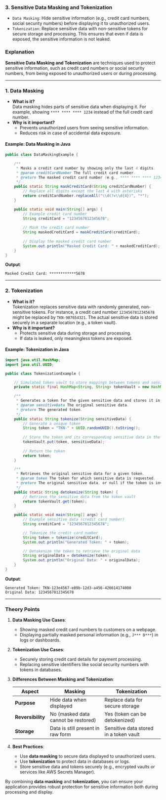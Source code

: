 ### 3. Sensitive Data Masking and Tokenization
   - `Data Masking`: Hide sensitive information (e.g., credit card numbers, social security numbers)
   before displaying it to unauthorized users.
   - `Tokenization`: Replace sensitive data with non-sensitive tokens for secure storage and
   processing. This ensures that even if data is exposed, the sensitive information is not leaked.

### Explanation

**Sensitive Data Masking and Tokenization** are techniques used to protect sensitive information, such as credit card numbers or social security numbers, from being exposed to unauthorized users or during processing.

---

### **1. Data Masking**
- **What is it?**  
  Data masking hides parts of sensitive data when displaying it. For example, showing `**** **** **** 1234` instead of the full credit card number.
- **Why is it important?**
    - Prevents unauthorized users from seeing sensitive information.
    - Reduces risk in case of accidental data exposure.

#### Example: Data Masking in Java
```java
public class DataMaskingExample {

    /**
     * Masks a credit card number by showing only the last 4 digits.
     * @param creditCardNumber The full credit card number.
     * @return The masked credit card number (e.g., **** **** **** 1234).
     */
    public static String maskCreditCard(String creditCardNumber) {
        // Replace all digits except the last 4 with asterisks
        return creditCardNumber.replaceAll("\\d(?=\\d{4})", "*");
    }

    public static void main(String[] args) {
        // Example credit card number
        String creditCard = "1234567812345678";
        
        // Mask the credit card number
        String maskedCreditCard = maskCreditCard(creditCard);
        
        // Display the masked credit card number
        System.out.println("Masked Credit Card: " + maskedCreditCard);
    }
}
```

**Output**:
```
Masked Credit Card: ************5678
```

---

### **2. Tokenization**
- **What is it?**  
  Tokenization replaces sensitive data with randomly generated, non-sensitive tokens. For instance, a credit card number `1234567812345678` might be replaced by `TKN-987654321`. The actual sensitive data is stored securely in a separate location (e.g., a token vault).
- **Why is it important?**
    - Protects sensitive data during storage and processing.
    - If data is leaked, only meaningless tokens are exposed.

#### Example: Tokenization in Java
```java
import java.util.HashMap;
import java.util.UUID;

public class TokenizationExample {

    // Simulated token vault to store mappings between tokens and sensitive data
    private static final HashMap<String, String> tokenVault = new HashMap<>();

    /**
     * Generates a token for the given sensitive data and stores it in the token vault.
     * @param sensitiveData The original sensitive data.
     * @return The generated token.
     */
    public static String tokenize(String sensitiveData) {
        // Generate a unique token
        String token = "TKN-" + UUID.randomUUID().toString();
        
        // Store the token and its corresponding sensitive data in the vault
        tokenVault.put(token, sensitiveData);
        
        // Return the token
        return token;
    }

    /**
     * Retrieves the original sensitive data for a given token.
     * @param token The token for which sensitive data is requested.
     * @return The original sensitive data, or null if the token is invalid.
     */
    public static String detokenize(String token) {
        // Retrieve the sensitive data from the token vault
        return tokenVault.get(token);
    }

    public static void main(String[] args) {
        // Example sensitive data (credit card number)
        String creditCard = "1234567812345678";

        // Tokenize the credit card number
        String token = tokenize(creditCard);
        System.out.println("Generated Token: " + token);

        // Detokenize the token to retrieve the original data
        String originalData = detokenize(token);
        System.out.println("Original Data: " + originalData);
    }
}
```

**Output**:
```
Generated Token: TKN-123e4567-e89b-12d3-a456-426614174000
Original Data: 1234567812345678
```

---

### **Theory Points**
1. **Data Masking Use Cases**:
    - Showing masked credit card numbers to customers on a webpage.
    - Displaying partially masked personal information (e.g., `J*** D***`) in logs or dashboards.

2. **Tokenization Use Cases**:
    - Securely storing credit card details for payment processing.
    - Replacing sensitive identifiers like social security numbers with tokens in databases.

3. **Differences Between Masking and Tokenization**:

   | **Aspect**        | **Masking**                              | **Tokenization**                       |
   |---------------|------------------------------------- |--------------------------------------  |
   | **Purpose**       | Hide data when displayed             | Replace data for secure storage        |
   | **Reversibility** | No (masked data cannot be restored)  | Yes (token can be detokenized)         |
   | **Storage**       | Data is still present in raw form    | Sensitive data stored in a token vault |

4. **Best Practices**:
    - Use **data masking** to secure data displayed to unauthorized users.
    - Use **tokenization** to protect data in databases or logs.
    - Store sensitive data and tokens securely (e.g., encrypted vaults or services like AWS Secrets Manager).

By combining **data masking** and **tokenization**, you can ensure your application provides robust protection for sensitive information both during processing and display.
